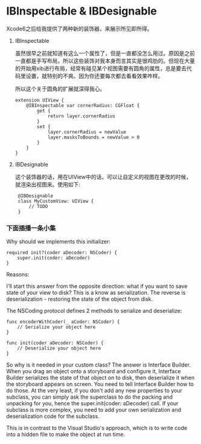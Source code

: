 # IBInspectable & IBDesignable #

 Xcode6之后给我提供了两种新的装饰器，来展示所见即所得。
 
 1. IBInspectable
 	
	虽然很早之前就知道有这么一个属性了，但是一直都没怎么用过。原因是之前一直都是手写布局，所以这些装饰对我本身而言其实是很鸡肋的。但现在大量的开始用xib进行布局，经常有碰见某个视图需要有圆角的属性，总是要去代码里设置，就特别的不爽。因为你还要每次都去看看效果咋样。
 	
 	所以这个关于圆角的扩展就深得我心。
	
		extension UIView {
			@IBInspectable var cornerRadius: CGFloat {
				get {
					return layer.cornerRadius
				}
				set {
					layer.cornerRadius = newValue
					layer.masksToBounds = newValue > 0
				}
			}
		}
		
		
2. IBDesignable
	
	这个装饰器的话，用在UIView中的话，可以让自定义的视图在更改的时候，就渲染出视图来。使用如下:
	
		@IBDesignable
		class MyCustomView: UIView {
			// TODO
		}
		
		
### 下面插播一条小集

Why should we implements this initializer:

	required init?(coder aDecoder: NSCoder) {
		super.init(coder: aDecoder)	
	}
	


Reasons:	

I'll start this answer from the opposite direction: what if you want to save state of your view to disk? This is a know as serialization. The reverse is deserialization - restoring the state of the object from disk.
	
The NSCoding protocol defines 2 methods to serialize and deserialize:

	func encoderWithCoder(_ aCoder: NSCoder) {
		// Serialize your object here
	}
	
	func init(coder aDecoder: NSCoder) {
		// Deserialize your object here
	}
	
So why is it needed in your custom class? The answer is Interface Builder. When you drag an object onto a storyboard and configure it, Interface Builder serializes the state of that object on to disk, then deserialize it when the storyboard appears on screen. You need to tell Interface Builder how to do those. At the very least, if you don't add any new properties to your subclass, you can simply ask the superclass to do the packing and unpacking for you, hence the super.init(coder: aDecoder) call. If your subclass is more complex, you need to add your own serialization and deserialization code for the subclass.

This is in contrast to the Visual Studio's approach, which is to write code into a hidden file to make the object at run time.